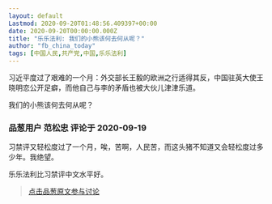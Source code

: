 ```yaml
---
layout: default
Lastmod: 2020-09-20T01:48:56.409397+00:00
date: 2020-09-20T00:00:00.000Z
title: "乐乐法利: 我们的小熊该何去何从呢？"
author: "fb_china_today"
tags: [中国人民,共产党,中国,乐乐法利]
---
```


习近平度过了艰难的一个月：外交部长王毅的欧洲之行适得其反，中国驻英大使王晓明恋公开足癖，而他自己与李的矛盾也被大伙儿津津乐道。  
  
我们的小熊该何去何从呢？

            
### 品葱用户 **范松忠** 评论于 2020-09-19
        
习禁评又轻松度过了一个月，唉，苦啊，人民苦，而这头猪不知道又会轻松度过多少年。我绝望。  
  
乐乐法利比习禁评中文水平好。
        






> [点击品葱原文参与讨论](https://pincong.rocks/video/3033)

